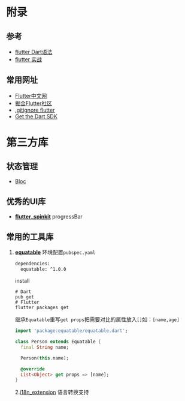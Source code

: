# 附录



## 参考

- [flutter Dart语法](https://www.jianshu.com/p/691e58439557)
- [flutter 实战](https://book.flutterchina.club/)



## 常用网址

- [Flutter中文网](https://flutterchina.club/)
- [掘金Flutter社区](https://juejin.im/tag/Flutter?utm_source=flutterchina&utm_medium=word&utm_content=btn&utm_campaign=q3_website)
- [.gitignore  flutter ](https://github.com/flutter/flutter/edit/master/.gitignore)
- [Get the Dart SDK](https://dart.dev/get-dart)

# 第三方库

## 状态管理

- [Bloc](https://bloclibrary.dev/#/gettingstarted)

## 优秀的UI库

- **[flutter_spinkit](https://github.com/jogboms/flutter_spinkit)** progressBar 

## 常用的工具库

1. **[ equatable](https://github.com/felangel/equatable)**
   环境配置`pubspec.yaml`

   ```xml
   dependencies:
     equatable: ^1.0.0
   ```

   install 

   ```shell
   # Dart
   pub get
   # Flutter
   flutter packages get
   ```

   继承`Equatable`重写`get props`把需要对比的属性放入`[]`如：`[name,age]`

   ```dart
   import 'package:equatable/equatable.dart';
   
   class Person extends Equatable {
     final String name;
   
     Person(this.name);
   
     @override
     List<Object> get props => [name];
   }
   ```

   2.[i18n_extension](https://pub.dev/packages/i18n_extension) 语言转换支持